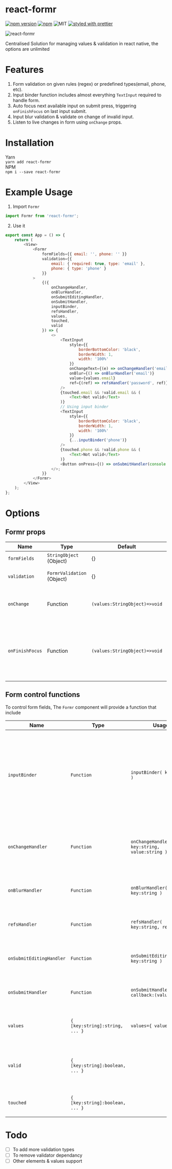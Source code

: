 # react-formr

[![npm version](https://badge.fury.io/js/react-formr.svg)](https://badge.fury.io/js/react-formr)
[![npm](https://img.shields.io/npm/dt/react-formr.svg)](https://www.npmjs.com/package/react-formr)
![MIT](https://img.shields.io/dub/l/vibe-d.svg)
[![styled with prettier](https://img.shields.io/badge/styled_with-prettier-ff69b4.svg)](https://github.com/prettier/prettier)

![react-formr](https://github.com/ltsharma/react-formr/blob/master/img/formr-banner.png)

Centralised Solution for managing values & validation in react native, the options are unlimited

# Features

1. Form validation on given rules (regex) or predefined types(email, phone, etc).
2. Input binder function includes almost everything `TextInput` required to handle form.
3. Auto focus next available input on submit press, triggering `onFinishFocus` on last input submit.
4. Input blur validation & validate on change of invalid input.
5. Listen to live changes in form using `onChange` props.

# Installation

Yarn \
`yarn add react-formr` \
NPM \
`npm i --save react-formr`

# Example Usage

1. Import `Formr`

```javascript
import Formr from 'react-formr';
```

2. Use it

```javascript
export const App = () => {
    return (
        <View>
            <Formr
                formFields={{ email: '', phone: '' }}
                validation={{
                    email: { required: true, type: 'email' },
                    phone: { type: 'phone' }
                }}
            >
                {({
                    onChangeHandler,
                    onBlurHandler,
                    onSubmitEditingHandler,
                    onSubmitHandler,
                    inputBinder,
                    refsHandler,
                    values,
                    touched,
                    valid
                }) => {
                    <>
                        <TextInput
                            style={{
                                borderBottomColor: 'black',
                                borderWidth: 1,
                                width: '100%'
                            }}
                            onChangeText={(e) => onChangeHandler('email', e)}
                            onBlur={() => onBlurHandler('email')}
                            value={values.email}
                            ref={(ref) => refsHandler('password', ref)}
                        />
                        {touched.email && !valid.email && (
                            <Text>Not valid</Text>
                        )}
                        // Using input binder
                        <TextInput
                            style={{
                                borderBottomColor: 'black',
                                borderWidth: 1,
                                width: '100%'
                            }}
                            {...inputBinder('phone')}
                        />
                        {touched.phone && !valid.phone && (
                            <Text>Not valid</Text>
                        )}
                        <Button onPress={() => onSubmitHandler(console.log)} title="Submit" color="#841584" />
                    </>;
                }}
            </Formr>
        </View>
    );
};
```

# Options

## Formr props

| Name            | Type                       | Default                       | Description                                                                          | Example                                |
| --------------- | -------------------------- | ----------------------------- | ------------------------------------------------------------------------------------ | -------------------------------------- |
| `formFields`    | `StringObject` (Object)    | {}                            | Form fields values                                                                   | `{email:""}`                           |
| `validation`    | `FormrValidation` (Object) | {}                            | Form fields for validation                                                           | `{email:{required:true,type:"email"}}` |
| `onChange`      | Function                   | `(values:StringObject)=>void` | Function for observing fields changes                                                |
| `onFinishFocus` | Function                   | `(values:StringObject)=>void` | Function to trigger on all input focus finished on hitting return key on last input. |                                        |

## Form control functions

To control form fields, The `Formr` component will provide a function that include

| Name                     | Type                            | Usage                                         | Descripion                                                                                                                                                                                             | Example                                                                                            |
| ------------------------ | ------------------------------- | --------------------------------------------- | ------------------------------------------------------------------------------------------------------------------------------------------------------------------------------------------------------ | -------------------------------------------------------------------------------------------------- |
| `inputBinder`            | `Function`                      | `inputBinder( key:string )`                   | Which includes almost everything of <b>`TextInput`</b>: `value`, `onChangeText`, `onBlur`, `ref`, `onSubmitEditing` also `valid` & `touched` if you are making custom input component with these props | ` <TextInput {...inputBinder('email')} />`                                                         |
| `onChangeHandler`        | `Function`                      | `onChangeHandler( key:string, value:string )` | To set value of the field, call this function with arguments: `key` - which input field to update. `value` to that field                                                                               | ` <TextInput onChangeText={ (text)=> onHandleChange("email":text) } />`                            |
| `onBlurHandler`          | `Function`                      | `onBlurHandler( key:string )`                 | To set which field is blurred, call this function with key on blurrEvent                                                                                                                               | `<TextInput onBlur={ ()=> onBlurHandler("email") } />`                                             |
| `refsHandler`            | `Function`                      | `refsHandler( key:string, ref:any )`          | To set which field is blurred, call this function with key on blurrEvent                                                                                                                               | `<TextInput ref={ (ref)=> refsHandler("email",ref) } />`                                           |
| `onSubmitEditingHandler` | `Function`                      | `onSubmitEditingHandler( key:string )`        | To set which field is blurred, call this function with key on blurrEvent                                                                                                                               | `<TextInput onSubmitEditing={ ()=> onSubmitEditingHandler("email") } />`                           |
| `onSubmitHandler`        | `Function`                      | `onSubmitHandler( callback:(values)=>{} )`    | This handle submit button & validation flow. This is used to submit form.                                                                                                                              | `<Button title="Submit" onPress={ ()=> onSubmitHandler( (values)=> submitFormToApi(values) ) } />` |
| `values`                 | `{ [key:string]:string, ... }`  | `values={ values[key] }`                      | Objct of field values, can be used for value input for the `TextInput`                                                                                                                                 | `<TextInput value={values.email} />`                                                               |
| `valid`                  | `{ [key:string]:boolean, ... }` |                                               | Its is This object contains validation results,`true`:valid and `false`:validation fail.                                                                                                               | `{!valid.email && <Text> This fields is invalid </Text>}`                                          |
| `touched`                | `{ [key:string]:boolean, ... }` |                                               | Its is used to show error message on validation fail.                                                                                                                                                  | `{touched.email && !valid.email && <Text> This fields is invalid </Text>}`                         |

# Todo

-   [ ] To add more validation types
-   [ ] To remove validator dependancy
-   [ ] Other elements & values support
